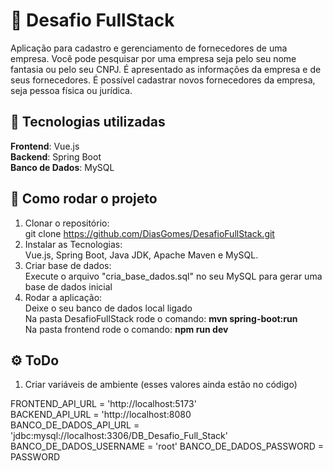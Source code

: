 # 📌 Desafio FullStack

Aplicação para cadastro e gerenciamento de fornecedores de uma empresa. 
Você pode pesquisar por uma empresa seja pelo seu nome fantasia ou pelo seu CNPJ.
É apresentado as informações da empresa e de seus fornecedores.
É possível cadastrar novos fornecedores da empresa, seja pessoa física ou jurídica.

## 🚀 Tecnologias utilizadas

**Frontend**: Vue.js </br>
**Backend**: Spring Boot </br>
**Banco de Dados**: MySQL </br>

## 🔧 Como rodar o projeto

1. Clonar o repositório:</br>
    git clone https://github.com/DiasGomes/DesafioFullStack.git
2. Instalar as Tecnologias:</br>
    Vue.js, Spring Boot, Java JDK, Apache Maven e MySQL.
3. Criar base de dados:</br>
   Execute o arquivo "cria_base_dados.sql" no seu MySQL para gerar uma base de dados inicial
4. Rodar a aplicação:</br>
   Deixe o seu banco de dados local ligado </br> 
   Na pasta DesafioFullStack rode o comando: **mvn spring-boot:run** </br>
   Na pasta frontend rode o comando: **npm run dev** </br>

## ⚙️ ToDo

1. Criar variáveis de ambiente (esses valores ainda estão no código) </br>

FRONTEND_API_URL = 'http://localhost:5173'</br>
BACKEND_API_URL = 'http://localhost:8080</br>
BANCO_DE_DADOS_API_URL = 'jdbc:mysql://localhost:3306/DB_Desafio_Full_Stack'
BANCO_DE_DADOS_USERNAME = 'root'
BANCO_DE_DADOS_PASSWORD = PASSWORD
